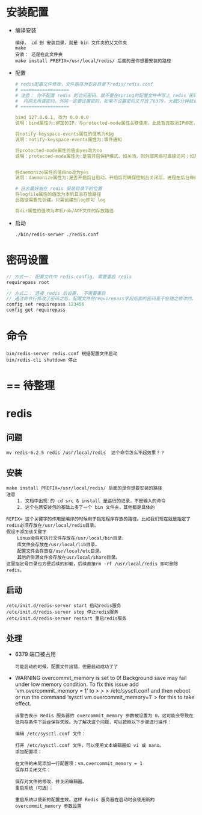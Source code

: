 # 安装配置

* 编译安装

  ```
  编译， cd 到 安装目录，就是 bin 文件夹的父文件夹
  make
  安装： 还是在此文件夹
  make install PREFIX=/usr/local/redis/ 后面的是你想要安装的路径
  
  ```

* 配置

  ```yaml
  # redis配置文件修改，文件路径为安装目录下redis/redis.conf
  # ==================
  # 注意： 你不配置 redis 的访问密码，就不要在spring的配置文件中写上 redis 密码字段，否则异常
  #  内网无所谓密码，外网一定要设置密码，如果不设置密码又开放了6379，大概5分钟就会被植入木马
  # ==================
  
  bind 127.0.0.1, 改为 0.0.0.0
  说明：bind属性为:绑定的IP。与protected-mode属性关联使用，此处暂且取消IP绑定，可根据实际情况而定！
  
  将notify-keyspace-events属性的值改为K$g
  说明：notify-keyspace-events属性为:事件通知
  
  将protected-mode属性的值由yes改为no
  说明：protected-mode属性为:是否开启保护模式。如关闭，则外部网络可直接访问；如开启，则需配置bind ip或者设置访问密码。此处暂且关闭，可根据实际情况而定！
  
  
  将daemonize属性的值由no改为yes
  说明：daemonize属性为:是否开启后台启动。开启后可确保控制台关闭后，进程在后台继续正常运行！
  
  # 日志最好放在 redis 安装目录下的位置
  将logfile属性的值改为本机日志存放路径
  此路径需要先创建，只需创建到log即可 log
  
  将dir属性的值改为本机rdb/AOF文件的存放路径
  ```

* 启动

  ```
  ./bin/redis-server ./redis.conf
  ```

# 密码设置

```java
// 方式一： 配置文件中 redis.config, 需要重启 redis
requirepass root

// 方式二： 连接 redis 后设置， 不需要重启
// 通过命令行修改了密码之后，配置文件的requirepass字段后面的密码是不会随之修改的。
config set requirepass 123456
config get requirepass
```



# 命令

```
bin/redis-server redis.conf 根据配置文件启动
bin/redis-cli shutdown 停止
```





# == 待整理

# redis

## 问题

```
mv redis-6.2.5 redis /usr/local/redis  这个命令怎么不起效果？？
```

## 安装

```
make install PREFIX=/usr/local/redis/ 后面的是你想要安装的路径
注意
	1. 文档中出现 的 cd src & install 是运行的记录，不是输入的命令
	2. 这个在原安装包的基础上多了一个 bin 文件夹，其他都是具体的

REFIX= 这个关键字的作用是编译的时候用于指定程序存放的路径。比如我们现在就是指定了redis必须存放在/usr/local/redis目录。
假设不添加该关键字
	Linux会将可执行文件存放在/usr/local/bin目录，
	库文件会存放在/usr/local/lib目录。
	配置文件会存放在/usr/local/etc目录。
	其他的资源文件会存放在usr/local/share目录。
这里指定号目录也方便后续的卸载，后续直接rm -rf /usr/local/redis 即可删除redis。
```

## 启动

```
/etc/init.d/redis-server start 启动redis服务
/etc/init.d/redis-server stop 停止redis服务
/etc/init.d/redis-server restart 重启redis服务
```



## 处理

* 6379 端口被占用

  ```
  可能启动的时候，配置文件出错，但是启动成功了了
  ```

* WARNING overcommit_memory is set to 0! Background save may fail
  under low memory condition. To fix this issue add ‘vm.overcommit_memory = 1’ to > > > /etc/sysctl.conf and then reboot or run the command ‘sysctl vm.overcommit_memory=1’ > for this to take effect. 

  ```
  该警告表示 Redis 服务器的 overcommit_memory 参数被设置为 0，这可能会导致在低内存条件下后台保存失败。为了解决这个问题，可以按照以下步骤进行操作：
  
  编辑 /etc/sysctl.conf 文件：
  
  打开 /etc/sysctl.conf 文件，可以使用文本编辑器如 vi 或 nano。
  添加配置项：
  
  在文件的末尾添加一行配置项：vm.overcommit_memory = 1
  保存并关闭文件：
  
  保存对文件的修改，并关闭编辑器。
  重启系统（可选）：
  
  重启系统以使新的配置生效。这样 Redis 服务器在启动时会使用新的 overcommit_memory 参数设置
  ```

  

